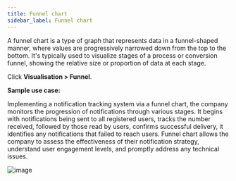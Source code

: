 ```yaml
---
title: Funnel chart 
sidebar_label: Funnel chart
---
```




A funnel chart is a type of graph that represents data in a funnel-shaped manner, where values are progressively narrowed down from the top to the bottom. It's typically used to visualize stages of a process or conversion funnel, showing the relative size or proportion of data at each stage.

Click **Visualisation > Funnel**.

**Sample use case:**

Implementing a notification tracking system via a funnel chart, the company monitors the progression of notifications through various stages. It begins with notifications being sent to all registered users, tracks the number received, followed by those read by users, confirms successful delivery, it identifies any notifications that failed to reach users. Funnel chart allows the company to assess the effectiveness of their notification strategy, understand user engagement levels, and promptly address any technical issues.

![image](https://imgur.com/XrcBjo6.png)


